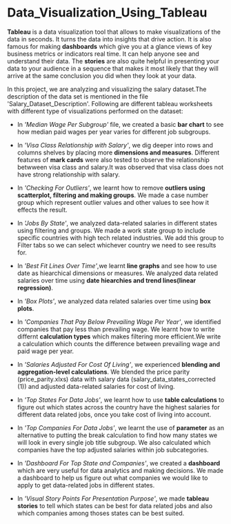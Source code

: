 # Data_Visualization_Using_Tableau

__Tableau__ is a data visualization tool that allows to make visualizations of the data in seconds. It turns the data into insights that drive action. It is also famous for making __dashboards__ which give you at a glance views of key business metrics or indicators real time. It can help anyone see and understand their data. The __stories__ are also quite helpful in presenting your data to your audience in a sequence that makes it most likely that they will arrive at the same conclusion you did when they look at your data.

In this project, we are analyzing and visualizing the salary dataset.The description of the data set is mentioned in the file 'Salary_Dataset_Description'. Following are different tableau worksheets with different type of visualizations performed on the dataset:

* In _'Median Wage Per Subgroup'_ file, we created a basic __bar chart__ to see how median paid wages per year varies for different job subgroups.

* In _'Visa Class Relationship with Salary'_, we dig deeper into rows and columns shelves by placing more __dimensions and measures__. Different features of __mark cards__ were also tested to observe the relationship betwween visa class and salary.It was observed that visa class does not have strong relationship with salary.

* In _'Checking For Outliers'_, we learnt how to remove __outliers using scatterplot, filtering and making groups__. We made a case number group which represent outlier values and other values to see how it effects the result.

* In _'Jobs By State'_, we analyzed data-related salaries in different states using filtering and groups. We made a work state group to include specific countries with high tech related industries. We add this group to Filter tabs so we can select whichever country we need to see results for.

* In _'Best Fit Lines Over Time'_,we learnt __line graphs__ and see how to use date as hiearchical dimensions or measures. We analyzed data related salaries over time using __date hiearchies and trend lines(linear regression)__.

* In _'Box Plots'_, we analyzed data related salaries over time using __box plots__.

* In _'Companies That Pay Below Prevailing Wage Per Year'_, we identified companies that pay less than prevailing wage. We learnt how to write differnt __calculation types__ which makes filtering more efficient.We write a calculation which counts the difference between prevailing wage and paid wage per year.

* In _'Salaries Adjusted For Cost Of Living'_, we experienced __blending and aggregation-level calculations__. We blended the price parity (price_parity.xlxs) data with salary data (salary_data_states_corrected (1)) and adjusted data-related salaries for cost of living.

* In _'Top States For Data Jobs'_, we learnt how to use __table calculations__ to figure out which states across the country have the highest salaries for different data related jobs, once you take cost of living into account.

* In _'Top Companies For Data Jobs'_, we learnt the use of __parameter__ as an alternative to putting the break calculation to find how many states we will look in every single job title subgroup. We also calculated which companies have the top adjusted salaries within job subcategories.

* In _'Dashboard For Top State and Companies'_, we created a __dashboard__ which are very useful for data analytics and making decisions. We made a dashboard to help us figure out what companies we would like to apply to get data-related jobs in different states.

* In _'Visual Story Points For Presentation Purpose'_, we made __tableau stories__ to tell which states can be best for data related jobs and also which companies among thoses states can be best suited.
